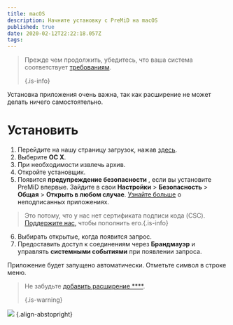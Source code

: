 ```yaml
---
title: macOS
description: Начните установку с PreMiD на macOS
published: true
date: 2020-02-12T22:22:18.057Z
tags: 
---
```


> Прежде чем продолжить, убедитесь, что ваша система соответствует [требованиям](/install/requirements). 
> 
> {.is-info}

Установка приложения очень важна, так как расширение не может делать ничего самостоятельно.

# Установить
1. Перейдите на нашу страницу загрузок, нажав [здесь](https://premid.app/downloads).
2. Выберите **ОС X**.
3. При необходимости извлечь архив.
4. Откройте установщик.
5. Появится **предупреждение безопасности** , если вы установите PreMiD впервые. Зайдите в свои **Настройки** > **Безопасность** > **Общая** > **Открыть в любом случае**. [Узнайте больше](https://support.apple.com/guide/mac-help/open-a-mac-app-from-an-unidentified-developer-mh40616/mac) о неподписанных приложениях.
> Это потому, что у нас нет сертификата подписи кода (CSC). [Поддержите нас,](https://www.patreon.com/Timeraa) чтобы пополнить его.{.is-info}
6. Выбирать открытые, когда появится запрос.
7. Предоставить доступ к соединениям через **Брандмауэр** и управлять **системными событиями** при появлении запроса.

Приложение будет запущено автоматически. Отметьте символ в строке меню.

> Не забудьте [добавить расширение ****](/install). 
> 
> {.is-warning}

![](https://img.icons8.com/color/2x/mac-logo.png) {.align-abstopright}